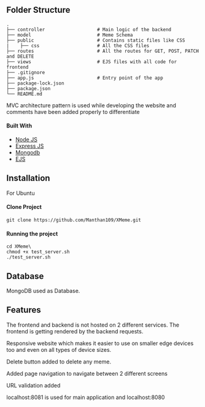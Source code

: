 

## Folder Structure
    .
    ├── controller                   # Main logic of the backend
    ├── model                        # Meme Schema
    ├── public                       # Contains static files like CSS
    |    ├── css                     # All the CSS files 
    ├── routes                       # All the routes for GET, POST, PATCH and DELETE
    ├── views                        # EJS files with all code for frontend
    ├── .gitignore
    ├── app.js                       # Entry point of the app
    ├── package-lock.json
    ├── package.json
    └── README.md


MVC architecture pattern is used while developing the website and comments have been added properly to differentiate 

#### Built With

- [Node JS](https://nodejs.org/en/)
- [Express JS](https://expressjs.com/)
- [Mongodb](https://www.mongodb.com/)
- [EJS](https://ejs.co/)

## Installation
For Ubuntu

#### Clone Project

```shell
git clone https://github.com/Manthan109/XMeme.git
```

#### Running the project

```shell
cd XMeme\
chmod +x test_server.sh
./test_server.sh
```

## Database

MongoDB used as Database.


## Features

The frontend and backend is not hosted on 2 different services. The frontend is getting rendered by the backend requests.


Responsive website which makes it easier to use on smaller edge devices too and even on all types of device sizes.


Delete button added to delete any meme.


Added page navigation to navigate between 2 different screens


URL validation added


localhost:8081 is used for main application and localhost:8080 
